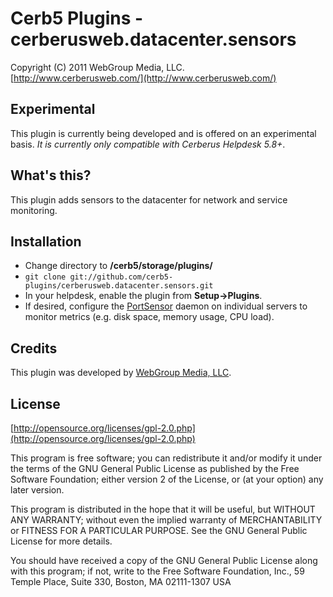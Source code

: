 Cerb5 Plugins - cerberusweb.datacenter.sensors
==============================================
Copyright (C) 2011 WebGroup Media, LLC.  
[http://www.cerberusweb.com/](http://www.cerberusweb.com/)  

Experimental
------------
This plugin is currently being developed and is offered on an experimental basis.  _It is currently only compatible with Cerberus Helpdesk 5.8+_.

What's this?
------------
This plugin adds sensors to the datacenter for network and service monitoring.

Installation
------------
* Change directory to **/cerb5/storage/plugins/**
* `git clone git://github.com/cerb5-plugins/cerberusweb.datacenter.sensors.git`
* In your helpdesk, enable the plugin from **Setup->Plugins**.
* If desired, configure the [PortSensor](http://www.portsensor.com/) daemon on individual servers to monitor metrics (e.g. disk space, memory usage, CPU load).

Credits
-------
This plugin was developed by [WebGroup Media, LLC](http://www.cerberusweb.com/).

License
-------

[http://opensource.org/licenses/gpl-2.0.php](http://opensource.org/licenses/gpl-2.0.php)  

This program is free software; you can redistribute it and/or modify it under the terms of the GNU General Public License as published by the Free Software Foundation; either version 2 of the License, or (at your option) any later version.

This program is distributed in the hope that it will be useful, but WITHOUT ANY WARRANTY; without even the implied warranty of MERCHANTABILITY or FITNESS FOR A PARTICULAR PURPOSE. See the GNU General Public License for more details.

You should have received a copy of the GNU General Public License along with this program; if not, write to the Free Software Foundation, Inc., 59 Temple Place, Suite 330, Boston, MA 02111-1307 USA

